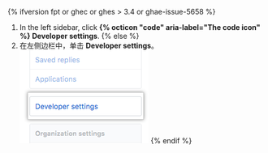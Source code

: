 {% ifversion fpt or ghec or ghes > 3.4 or ghae-issue-5658 %}
1. In the left sidebar, click **{% octicon "code" aria-label="The code icon" %} Developer settings**.
{% else %}
1. 在左侧边栏中，单击 **Developer settings**。 ![开发者设置](/assets/images/help/settings/developer-settings.png)
{% endif %}
